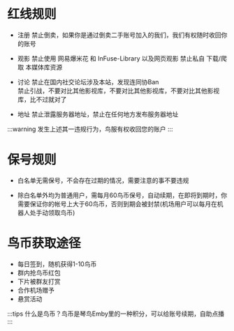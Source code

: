 # 红线规则

- 注册
禁止倒卖，如果你是通过倒卖二手账号加入的我们，我们有权随时收回你的账号

- 观影
禁止使用 网易爆米花 和 InFuse-Library 以及网页观影
禁止私自 下载/爬取 本媒体库资源

- 讨论
禁止在国内社交论坛涉及本站，发现连同协Ban  
禁止引战，不要对比其他影视库，不要对比其他影视库，不要对比其他影视库，比不过就对了

- 地址
禁止泄露服务器地址，禁止在任何地方发布服务器地址  

:::warning
发生上述其一违规行为，鸟服有权收回您的账户
:::

# 保号规则

- 白名单无需保号，不会存在过期的情况，需要注意的事不要违规

- 除白名单外均为普通用户，需每月60鸟币保号，自动续期，在即将到期时，你需要保证你的帐号上大于60鸟币，否则到期会被封禁(机场用户可以每月在机器人处手动领取鸟币)

# 鸟币获取途径

- 每日签到，随机获得1-10鸟币
- 群内抢鸟币红包
- 下片被群友打赏
- 合作机场赠予
- 悬赏活动  

:::tips
什么是鸟币？鸟币是琴鸟Emby里的一种积分，可以给账号续期，自助点播  
:::
